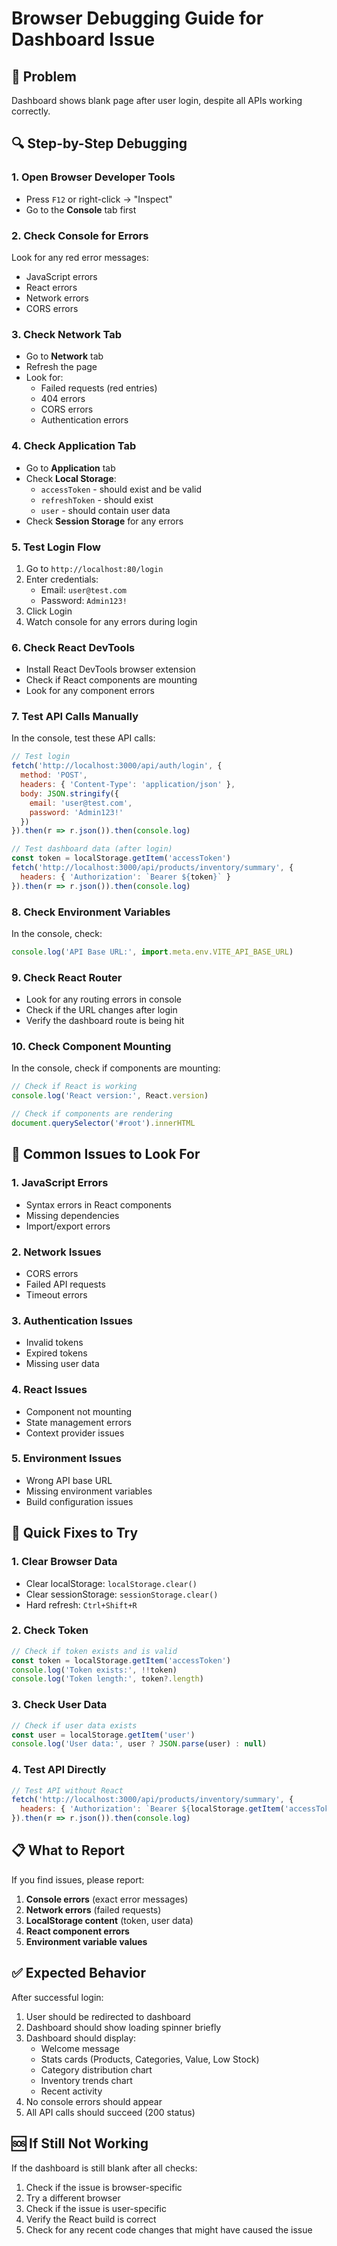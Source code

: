 # Browser Debugging Guide for Dashboard Issue

## 🎯 Problem
Dashboard shows blank page after user login, despite all APIs working correctly.

## 🔍 Step-by-Step Debugging

### 1. Open Browser Developer Tools
- Press `F12` or right-click → "Inspect"
- Go to the **Console** tab first

### 2. Check Console for Errors
Look for any red error messages:
- JavaScript errors
- React errors
- Network errors
- CORS errors

### 3. Check Network Tab
- Go to **Network** tab
- Refresh the page
- Look for:
  - Failed requests (red entries)
  - 404 errors
  - CORS errors
  - Authentication errors

### 4. Check Application Tab
- Go to **Application** tab
- Check **Local Storage**:
  - `accessToken` - should exist and be valid
  - `refreshToken` - should exist
  - `user` - should contain user data
- Check **Session Storage** for any errors

### 5. Test Login Flow
1. Go to `http://localhost:80/login`
2. Enter credentials:
   - Email: `user@test.com`
   - Password: `Admin123!`
3. Click Login
4. Watch console for any errors during login

### 6. Check React DevTools
- Install React DevTools browser extension
- Check if React components are mounting
- Look for any component errors

### 7. Test API Calls Manually
In the console, test these API calls:

```javascript
// Test login
fetch('http://localhost:3000/api/auth/login', {
  method: 'POST',
  headers: { 'Content-Type': 'application/json' },
  body: JSON.stringify({
    email: 'user@test.com',
    password: 'Admin123!'
  })
}).then(r => r.json()).then(console.log)

// Test dashboard data (after login)
const token = localStorage.getItem('accessToken')
fetch('http://localhost:3000/api/products/inventory/summary', {
  headers: { 'Authorization': `Bearer ${token}` }
}).then(r => r.json()).then(console.log)
```

### 8. Check Environment Variables
In the console, check:
```javascript
console.log('API Base URL:', import.meta.env.VITE_API_BASE_URL)
```

### 9. Check React Router
- Look for any routing errors in console
- Check if the URL changes after login
- Verify the dashboard route is being hit

### 10. Check Component Mounting
In the console, check if components are mounting:
```javascript
// Check if React is working
console.log('React version:', React.version)

// Check if components are rendering
document.querySelector('#root').innerHTML
```

## 🚨 Common Issues to Look For

### 1. JavaScript Errors
- Syntax errors in React components
- Missing dependencies
- Import/export errors

### 2. Network Issues
- CORS errors
- Failed API requests
- Timeout errors

### 3. Authentication Issues
- Invalid tokens
- Expired tokens
- Missing user data

### 4. React Issues
- Component not mounting
- State management errors
- Context provider issues

### 5. Environment Issues
- Wrong API base URL
- Missing environment variables
- Build configuration issues

## 🔧 Quick Fixes to Try

### 1. Clear Browser Data
- Clear localStorage: `localStorage.clear()`
- Clear sessionStorage: `sessionStorage.clear()`
- Hard refresh: `Ctrl+Shift+R`

### 2. Check Token
```javascript
// Check if token exists and is valid
const token = localStorage.getItem('accessToken')
console.log('Token exists:', !!token)
console.log('Token length:', token?.length)
```

### 3. Check User Data
```javascript
// Check if user data exists
const user = localStorage.getItem('user')
console.log('User data:', user ? JSON.parse(user) : null)
```

### 4. Test API Directly
```javascript
// Test API without React
fetch('http://localhost:3000/api/products/inventory/summary', {
  headers: { 'Authorization': `Bearer ${localStorage.getItem('accessToken')}` }
}).then(r => r.json()).then(console.log)
```

## 📋 What to Report

If you find issues, please report:
1. **Console errors** (exact error messages)
2. **Network errors** (failed requests)
3. **LocalStorage content** (token, user data)
4. **React component errors**
5. **Environment variable values**

## ✅ Expected Behavior

After successful login:
1. User should be redirected to dashboard
2. Dashboard should show loading spinner briefly
3. Dashboard should display:
   - Welcome message
   - Stats cards (Products, Categories, Value, Low Stock)
   - Category distribution chart
   - Inventory trends chart
   - Recent activity
4. No console errors should appear
5. All API calls should succeed (200 status)

## 🆘 If Still Not Working

If the dashboard is still blank after all checks:
1. Check if the issue is browser-specific
2. Try a different browser
3. Check if the issue is user-specific
4. Verify the React build is correct
5. Check for any recent code changes that might have caused the issue
